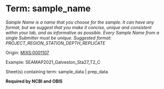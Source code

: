 # Term: sample_name

*Sample Name is a name that you choose for the sample. It can have any format, but we suggest that you make it concise, unique and consistent within your lab, and as informative as possible. Every Sample Name from a single Submitter must be unique. Suggested format: PROJECT_REGION_STATION_DEPTH_REPLICATE*

Origin: [MIXS:0001107](https://w3id.org/mixs/0001107)

Example: SEAMAP2021_Galveston_Sta27_T2_C

Sheet(s) containing term: sample_data | prep_data

**Required by NCBI and OBIS**